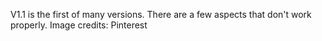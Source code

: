 V1.1 is the first of many versions.
There are a few aspects that don't work properly.
Image credits: Pinterest
